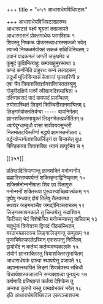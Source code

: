+++
title = "०५१ आधाराधेयविधिपटलः"

+++
आधाराधेयविधिपटलप्रारम्भः  
आधारपटलं वक्ष्ये श्रूयतां तत्प्रजापते  
आधारमासनं प्रोक्तमाधेयः परमश्शिवः १  
शिवस्तु निष्कळः प्रोक्तस्त्वाधारस्सकळो भवेत्  
त्याज्ये निष्कळमेवोक्तं सकळं सन्निधिस्थितम् २  
उपानं पादकमलं जगती जङ्घमेव च  
कुमुदं कुक्षिमित्याहुः कम्पबाहुमुरस्तथा ३  
कण्ठं कर्णमिति प्राहुरधः कम्पं ललाटकम्  
तदूर्ध्वं मूर्ध्निविन्यासं केशान्तं घृतवारिणी ४  
एषा चैव त्रियाशक्तिर्ज्ञानशक्तिस्ततश्श्रुणु  
गोमुवीदक्षिणे पार्श्वे त्वीशानदिशमाश्रिता ५  
दक्षिणावसदं पादं वामपादं प्रलम्बितम्  
तयोरग्रस्थितं लिङ्गं किञ्चिदीशानमाश्रितम् ६  
लिङ्गमेवोक्ततिर्यग्वा ----- वायनिर्गतम्  
ज्ञानशक्तिसमायुक्तं लिङ्गमेतत्प्रकीर्तितम् ७  
ध्यायेद्दुग्धाम्बुधौ वासा सर्वावयवसुन्दरी  
नितम्बतटविस्तीर्णा मद्ध्ये क्षामास्तनोन्नता ८  
वर्द्धन्योन्तर्गताशक्तिर्लिङ्गं वा विन्यसेत् बुधः  
पिण्डिकायां त्रियाशक्तिः ध्यानं तत्पूर्वमेव च ९  

[[३५१]]  

प्रतिष्ठादित्रियाणान्तु ज्ञानशक्तिं मनोन्मनीम्  
ब्रह्मादिस्तम्बपर्यन्तं शक्तिबृन्दाद्विनिष्कृतम् १०  
शक्तिर्मनोन्मनीमाता शिव एव पितागुरुः  
मनोन्मनीं शक्तिरूपा पुंरूपस्याच्छिवार्त्थकम् ११  
पुष्पेषु गन्धवत् ज्ञेयं तिलेषु तैलवत्तथा  
स्थावरं जङ्गमञ्चैव जगद्योनिञ्चराचरम् १२  
लिङ्गस्थापनकाले तु चिन्तयेत्तु सदाशिवम्  
किञ्चित् भेदं विशेषोस्ति मनोन्मन्यास्तु वाचिकम् १३  
चतुर्भुजं त्रिणेत्रञ्च द्विपादं पीठसंस्थितम्  
वरदाभयहस्तञ्च लिङ्गालिङ्गन्तु सम्मुखम् १४  
पूजाभिषेककालेऽस्मिन् एकरूपन्तु निर्जितम्  
द्वायोर्भेदं न कर्तव्यं कर्तव्यमन्यकालके १५  
संयोगं ज्ञानशक्तिस्तु त्रियाशक्तिस्सुभाषितम्  
आधाराधेयकं ज्ञात्वा स्थापयेत्तु प्रजापते १६  
अज्ञानात्स्थापितं लिङ्गं शिवादेवस्य सन्निधौ  
विचार्यशास्त्रजालानि सम्यक्ज्ञात्वा पुनःपुनः १७  
कर्षणादि प्रतिष्ठान्तं कर्तव्यं देशिकेन तु  
अन्यधा कुरुते यस्तु ग्रामक्षोभकरं भवेत् १८  
इति आधाराधेयविधिपटल एकपञ्चाशत्तमः  

